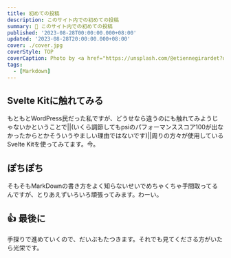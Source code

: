 ```yaml
---
title: 初めての投稿
description: このサイト内での初めての投稿
summary: 📝 このサイト内での初めての投稿
published: '2023-08-28T00:00:00.000+08:00'
updated: '2023-08-28T20:00:00.000+08:00'
cover: ./cover.jpg
coverStyle: TOP
coverCaption: Photo by <a href="https://unsplash.com/@etiennegirardet?utm_source=unsplash&utm_medium=referral&utm_content=creditCopyText">Etienne Girardet</a> on <a href="https://unsplash.com/s/photos/motivation?utm_source=unsplash&utm_medium=referral&utm_content=creditCopyText">Unsplash</a>
tags:
  - [Markdown]
---
```


<script lang="ts">
  import Youtube from '$lib/components/youtube.svelte'
  import Custom from '$custom/custom.svelte'
  const const_variable = 999;

  import Folder from '$lib/components/folder.svelte'

  let configFolder = [
    { name: 'QWER.config.js', icon: 'i-vscode-icons-file-type-typescript-official' },
    { name: 'site.ts', icon: 'i-bxs-file-js' }
  ]
</script>

## Svelte Kitに触れてみる

もともとWordPress民だった私ですが、どうせなら違うのにも触れてみようじゃないかということで||(いくら調節してもpsiのパフォーマンススコア100が出なかったからとかそういうやましい理由ではないです)||周りの方々が使用しているSvelte Kitを使ってみてます。今。

## ぽちぽち

そもそもMarkDownの書き方をよく知らないせいでめちゃくちゃ手間取ってるんですが、とりあえずいろいろ頑張ってみます。わーい。

## 👍 最後に

手探りで進めていくので、だいぶもたつきます。それでも見てくださる方がいたら光栄です。
